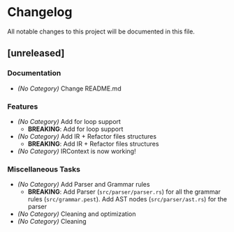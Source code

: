 # Changelog

All notable changes to this project will be documented in this file.

## [unreleased]

### Documentation
- *(No Category)* Change README.md


### Features
- *(No Category)* Add for loop support
  - **BREAKING**: Add for loop support
- *(No Category)* Add IR + Refactor files structures
  - **BREAKING**: Add IR + Refactor files structures
- *(No Category)* IRContext is now working!


### Miscellaneous Tasks
- *(No Category)* Add Parser and Grammar rules
  - **BREAKING**: Add Parser (`src/parser/parser.rs`) for all the grammar rules (`src/grammar.pest`). Add AST nodes (`src/parser/ast.rs`) for the parser
- *(No Category)* Cleaning and optimization
- *(No Category)* Cleaning


<!-- generated by git-cliff -->
